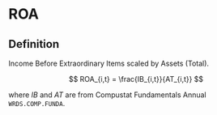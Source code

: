 # ROA

## Definition

Income Before Extraordinary Items scaled by Assets (Total).

$$
ROA_{i,t} = \frac{IB_{i,t}}{AT_{i,t}}
$$

where $IB$ and $AT$ are from Compustat Fundamentals Annual `WRDS.COMP.FUNDA`.